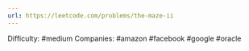 ```yaml
---
url: https://leetcode.com/problems/the-maze-ii
---
```


Difficulty: #medium
Companies: #amazon #facebook #google #oracle